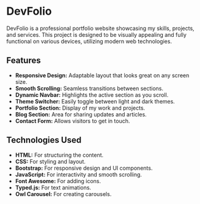 # DevFolio

DevFolio is a professional portfolio website showcasing my skills, projects, and services. This project is designed to be visually appealing and fully functional on various devices, utilizing modern web technologies.

## Features

- **Responsive Design:** Adaptable layout that looks great on any screen size.
- **Smooth Scrolling:** Seamless transitions between sections.
- **Dynamic Navbar:** Highlights the active section as you scroll.
- **Theme Switcher:** Easily toggle between light and dark themes.
- **Portfolio Section:** Display of my work and projects.
- **Blog Section:** Area for sharing updates and articles.
- **Contact Form:** Allows visitors to get in touch.

## Technologies Used

- **HTML:** For structuring the content.
- **CSS:** For styling and layout.
- **Bootstrap:** For responsive design and UI components.
- **JavaScript:** For interactivity and smooth scrolling.
- **Font Awesome:** For adding icons.
- **Typed.js:** For text animations.
- **Owl Carousel:** For creating carousels.
